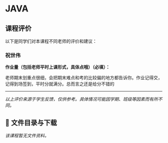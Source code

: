 # JAVA

## 课程评价

以下是同学们对本课程不同老师的评价和建议：

### 祝世伟

**作业量（包括老师平时上课形式，具体点哦）（必填）：**

老师期末划重点很细，会把期末难点和考的比较偏的地方都告诉你。作业记得交，记得到场签到，平时分就满分。总而言之还是给分不错的

---

*以上评价来源于学生反馈，仅供参考。具体情况可能因学期、班级等因素而有所不同。*
## 📄 文件目录与下载

_该课程暂无文件资料。_
